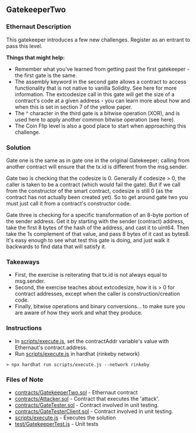 ## GatekeeperTwo

### Ethernaut Description
This gatekeeper introduces a few new challenges. Register as an entrant to pass this level.

**Things that might help:**
- Remember what you've learned from getting past the first gatekeeper - the first gate is the same.
- The assembly keyword in the second gate allows a contract to access functionality that is not native to vanilla Solidity. See here for more information. The extcodesize call in this gate will get the size of a contract's code at a given address - you can learn more about how and when this is set in section 7 of the yellow paper.
- The ^ character in the third gate is a bitwise operation (XOR), and is used here to apply another common bitwise operation (see here). 
- The Coin Flip level is also a good place to start when approaching this challenge.

### Solution 
Gate one is the same as in gate one in the original Gatekeeper; calling from another contract will ensure that the tx.id is different from the msg.sender.

Gate two is checking that the codesize is 0. Generally if codesize > 0, the caller is taken to be a contract (which would fail the gate). But if we call from the constructor of the smart contract, codesize is still 0 (as the contract has not actually been created yet). So to get around gate two you must just call it from a contract's constructor code. 

Gate three is checking for a specific transformation of an 8-byte portion of the sender address. Get it by starting with the sender (contract) address, take the first 8 bytes of the hash of the address, and cast it to uint64. Then take the 1s complement of that value, and pass 8 bytes of it cast as bytes8. It's easy enough to see what test this gate is doing, and just walk it backwards to find data that will satisfy it. 

### Takeaways
- First, the exercise is reiterating that tx.id is not always equal to msg.sender. 
- Second, the exercise teaches about extcodesize, how it is > 0 for contract addresses, except when the caller is construction/creation code. 
-  Finally, bitwise operations and binary conversions... to make sure you are aware of how they work and what they produce. 

### Instructions
- In [scripts/execute.js](scripts/execute.js), set the contractAddr variable's value with Ethernaut's contract.address. 
- Run [scripts/execute.js](scripts/execute.js) in hardhat (rinkeby network)

`> npx hardhat run scripts/execute.js --network rinkeby`

### Files of Note
- [contracts/GatekeeperTwo.sol](contracts/GatekeeperTwo.sol) - Ethernaut contract
- [contracts/Attacker.sol](contracts/Attacker.sol) - Contract that executes the 'attack'. 
- [contracts/GateTester.sol](contracts/GateTester.sol) - Contract involved in unit testing.
- [contracts/GateTesterClient.sol](contracts/GateTesterClient.sol) - Contract involved in unit testing.
- [scripts/execute.js](scripts/execute.js) - Executes the solution 
- [test/GatekeeperTest.js](test/GatekeeperTest.js) - Unit tests 
